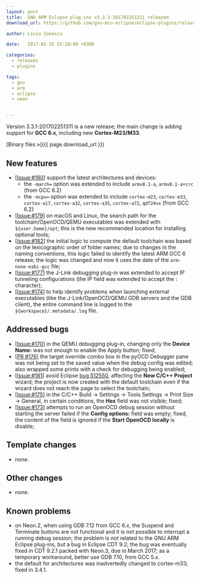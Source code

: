 ```yaml
---
layout: post
title:  GNU ARM Eclipse plug-ins v3.3.1-201702251311 released
download_url: https://github.com/gnu-mcu-eclipse/eclipse-plugins/releases/tag/v3.3.1-201702251311

author: Liviu Ionescu

date:   2017-02-25 15:20:00 +0300

categories:
  - releases
  - plugins

tags:
  - gnu
  - arm
  - eclipse
  - neon


---
```


Version 3.3.1-201702251311 is a new release; the main change is adding support for **GCC 6.x**, including new **Cortex-M23/M33**.

[Binary files »]({{ page.download_url }})

## New features

- [[Issue:#180](https://github.com/gnu-mcu-eclipse/eclipse-plugins/issues/180)] support the latest architectures and devices:
  * the `-march=` option was extended to include `armv8.1-a`, `armv8.1-a+crc` (from GCC 6.2)
  * the `-mcpu=` option was extended to include `cortex-m23`, `cortex-m33`, `cortex-a17`, `cortex-a32`, `cortex-a35`, `cortex-a72`, `qdf24xx` (from GCC 6.2)
- [[Issue:#179](https://github.com/gnu-mcu-eclipse/eclipse-plugins/issues/179)] on macOS and Linux, the search path for the toolchain/OpenOCD/QEMU executables was extended with `${user.home}/opt`; this is the new recommended location for installing optional tools; 
- [[Issue:#182](https://github.com/gnu-mcu-eclipse/eclipse-plugins/issues/182)] the initial logic to compute the default toolchain was based on the lexicographic order of folder names; due to changes in the naming conventions, this logic failed to identify the latest ARM GCC 6 release; the logic was changed and now it uses the date of the `arm-none-eabi-gcc` file;
- [[Issue:#177](https://github.com/gnu-mcu-eclipse/eclipse-plugins/issues/177)] the J-Link debugging plug-in was extended to accept IP tunneling configurations (the IP field was extended to accept the `:` character);
- [[Issue:#174](https://github.com/gnu-mcu-eclipse/eclipse-plugins/issues/174)] to help identify problems when launching external executables (like the J-Link/OpenOCD/QEMU GDB servers and the GDB client), the entire command line is logged to the `${workspace}/.metadata/.log` file.

## Addressed bugs

- [[Issue:#170](https://github.com/gnu-mcu-eclipse/eclipse-plugins/issues/170)] in the QEMU debugging plug-in, changing only the **Device Name:** was not enough to enable the Apply button; fixed;
- [[PR #176](https://github.com/gnu-mcu-eclipse/eclipse-plugins/pull/176)] the target override combo box in the pyOCD Debugger pane was not being set to the saved value when the debug config was edited; also wrapped some prints with a check for debugging being enabled;
- [[Issue:#181](https://github.com/gnu-mcu-eclipse/eclipse-plugins/issues/181)] avoid Eclipse [bug 512550](https://bugs.eclipse.org/bugs/show_bug.cgi?id=512550), affecting the **New C/C++ Project** wizard; the project is now created with the default toolchain even if the wizard does not reach the page to select the toolchain;
- [[Issue:#175](https://github.com/gnu-mcu-eclipse/eclipse-plugins/issues/175)] in the C/C++ Build → Settings → Tools Settings → Print Size → General, in certain conditions, the **Hex** field was not visible; fixed;
- [[Issue:#173](https://github.com/gnu-mcu-eclipse/eclipse-plugins/issues/173)] attempts to run an OpenOCD debug session without starting the server failed if the **Config options:** field was empty; fixed, the content of the field is ignored if the **Start OpenOCD locally** is disable;

## Template changes

- none.

## Other changes

- none.

## Known problems

- on Neon.2, when using GDB 7.12 from GCC 6.x, the Suspend and Terminate buttons are not functional and it is not possible to interrupt a running debug session; the problem is not related to the GNU ARM Eclipse plug-ins, but a bug in Eclipse CDT 9.2; the bug was eventually fixed in CDT 9.2.1 packed with Neon.3, due in March 2017; as a temporary workaround, better use GDB 7.10, from GCC 5.x. 
- the default for architectures was inadvertedly changed to cortex-m33; fixed in 3.4.1.
